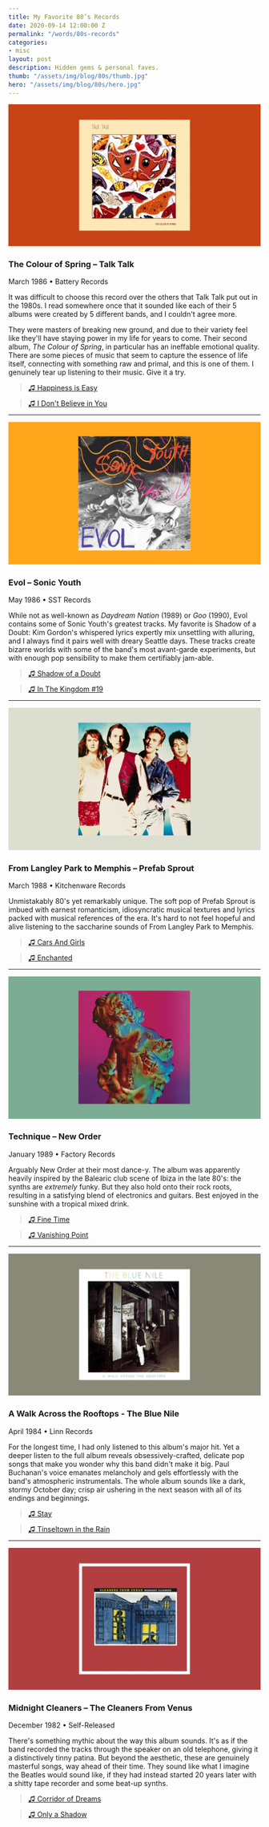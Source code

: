 ```yaml
---
title: My Favorite 80’s Records
date: 2020-09-14 12:00:00 Z
permalink: "/words/80s-records"
categories:
- misc
layout: post
description: Hidden gems & personal faves.
thumb: "/assets/img/blog/80s/thumb.jpg"
hero: "/assets/img/blog/80s/hero.jpg"
---
```


![The Colour of Spring – Talk Talk](/assets/img/blog/80s/spring.jpg)
### The Colour of Spring – Talk Talk
March 1986 • Battery Records

It was difficult to choose this record over the others that Talk Talk put out in the 1980s. I read somewhere once that it sounded like each of their 5 albums were created by 5 different bands, and I couldn't agree more.

They were masters of breaking new ground, and due to their variety feel like they'll have staying power in my life for years to come. Their second album, *The Colour of Spring*, in particular has an ineffable emotional quality. There are some pieces of music that seem to capture the essence of life itself, connecting with something raw and primal, and this is one of them. I genuinely tear up listening to their music. Give it a try.

> [♫ Happiness is Easy](https://www.youtube.com/watch?v=gl4lvJmvqQU)

> [♫ I Don't Believe in You](https://www.youtube.com/watch?v=o8canrG0YfY)

---

![Evol - Sonic Youth](/assets/img/blog/80s/evol.jpg)
### Evol – Sonic Youth
May 1986 • SST Records

While not as well-known as *Daydream Nation* (1989) or *Goo* (1990), Evol contains some of Sonic Youth's greatest tracks. My favorite is Shadow of a Doubt: Kim Gordon's whispered lyrics expertly mix unsettling with alluring, and I always find it pairs well with dreary Seattle days. These tracks create bizarre worlds with some of the band's most avant-garde experiments, but with enough pop sensibility to make them certifiably jam-able.

> [♫ Shadow of a Doubt](https://www.youtube.com/watch?v=tFNnvQLvs7I)

> [♫ In The Kingdom #19](https://www.youtube.com/watch?v=vLKuLjmlgmU)


---


![From Langley Park to Memphis](/assets/img/blog/80s/langley.jpg)
### From Langley Park to Memphis – Prefab Sprout
March 1988 • Kitchenware Records

Unmistakably 80's yet remarkably unique. The soft pop of Prefab Sprout is imbued with earnest romanticism, idiosyncratic musical textures and lyrics packed with musical references of the era. It's hard to not feel hopeful and alive listening to the saccharine sounds of From Langley Park to Memphis.

> [♫ Cars And Girls](https://www.youtube.com/watch?v=jEJdfDD4dVg)

> [♫ Enchanted](https://www.youtube.com/watch?v=TqOhT1s81PQ)


---

![Technique - New Order](/assets/img/blog/80s/technique.jpg)
### Technique – New Order
January 1989 • Factory Records

Arguably New Order at their most dance-y. The album was apparently heavily inspired by the Balearic club scene of Ibiza in the late 80's: the synths are <em>extremely</em> funky. But they also hold onto their rock roots, resulting in a satisfying blend of electronics and guitars. Best enjoyed in the sunshine with a tropical mixed drink.

> [♫ Fine Time](https://www.youtube.com/watch?v=QBziNQAm85U)

> [♫ Vanishing Point](https://www.youtube.com/watch?v=kHrAjj4s0CU)


---

![A Walk Across the Rooftops - The Blue Nile](/assets/img/blog/80s/walk.jpg)
### A Walk Across the Rooftops - The Blue Nile
April 1984 • Linn Records

For the longest time, I had only listened to this album's major hit. Yet a deeper listen to the full album reveals obsessively-crafted, delicate pop songs that make you wonder why this band didn't make it big. Paul Buchanan's voice emanates melancholy and gels effortlessly with the band's atmospheric instrumentals. The whole album sounds like a dark, stormy October day; crisp air ushering in the next season with all of its endings and beginnings.

> [♫ Stay](https://www.youtube.com/watch?v=yDGR8R5e0Qs)

> [♫ Tinseltown in the Rain](https://www.youtube.com/watch?v=2q5CGLHJ-54)


---

![Midnight Cleaners – The Cleaners From Venus](/assets/img/blog/80s/venus.jpg)
### Midnight Cleaners – The Cleaners From Venus
December 1982 • Self-Released

There's something mythic about the way this album sounds. It's as if the band recorded the tracks through the speaker on an old telephone, giving it a distinctively tinny patina. But beyond the aesthetic, these are genuinely masterful songs, way ahead of their time. They sound like what I imagine the Beatles would sound like, if they had instead started 20 years later with a shitty tape recorder and some beat-up synths.  

> [♫ Corridor of Dreams](https://www.youtube.com/watch?v=Yqh-WPtmWMo)

> [♫ Only a Shadow](https://www.youtube.com/watch?v=PSNI_alOcV0)
